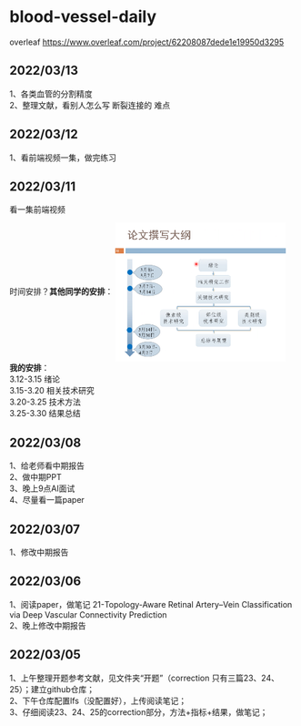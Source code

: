 # blood-vessel-daily
overleaf https://www.overleaf.com/project/62208087dede1e19950d3295 

## 2022/03/13
1、各类血管的分割精度  
2、整理文献，看别人怎么写 断裂连接的 难点   

## 2022/03/12
1、看前端视频一集，做完练习  

## 2022/03/11  
看一集前端视频  

时间安排？**其他同学的安排**：
<img src="./source/其他同学的进度安排.png" width = "300" alt="借鉴其他的安排" align=center />  
**我的安排**：  
3.12-3.15 绪论  
3.15-3.20 相关技术研究  
3.20-3.25 技术方法  
3.25-3.30 结果总结  


## 2022/03/08
1、给老师看中期报告  
2、做中期PPT  
3、晚上9点AI面试  
4、尽量看一篇paper

## 2022/03/07
1、修改中期报告  

## 2022/03/06
1、阅读paper，做笔记 21-Topology-Aware Retinal Artery–Vein Classification via Deep Vascular Connectivity Prediction  
2、晚上修改中期报告

## 2022/03/05
1、上午整理开题参考文献，见文件夹“开题”（correction 只有三篇23、24、25）；建立github仓库；  
2、下午仓库配置lfs（没配置好），上传阅读笔记；  
3、仔细阅读23、24、25的correction部分，方法+指标+结果，做笔记；

